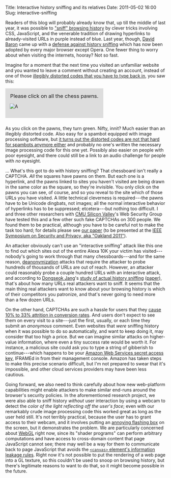 Title: Interactive history sniffing and its relatives
Date: 2011-05-02 16:00
Slug: interactive-sniffing

Readers of this blog will probably already know that, up till the
middle of last year, it was possible to
["sniff" browsing history][wtikay] by clever tricks involving CSS,
JavaScript, and the venerable tradition of drawing hyperlinks to
already-visited URLs in purple instead of blue.  Last year, though,
[David Baron][] came up with a
[defense against history sniffing][dbaron-defense] which has now been
adopted by every major browser except Opera. One fewer thing to worry
about when visiting the internets, hooray? Not so fast.

Imagine for a moment that the next time you visited an unfamiliar
website and you wanted to leave a comment without creating an account,
instead of one of those
[illegibly distorted codes that you have to type back in][captcha],
you saw this:

<div class="aligncenter" style="width:280px; padding: 1em; margin-bottom: 24px; background: #dddddd">
<div style="text-align:center; font-size:1.17em;margin-bottom:12px">
Please click on all the chess pawns.
</div>
<p><img src="/media/2011/04/Screenshot.png" alt=A six-by-six
checkerboard grid with chess pawns in random locations.  One of the
pawns is green and has a mouse-cursor arrow pointing to it."></p>
</div>

As you click on the pawns, they turn green. Nifty, innit? Much easier
than an illegibly distorted code. Also easy for a spambot equipped
with image processing software, but
[it turns out the distorted codes are not that hard for spambots anymore either][captcha-breaking]
and probably no one's written the necessary image processing code for
this one yet.  Possibly also easier on people with poor eyesight, and
there could still be a link to an audio challenge for people with *no*
eyesight.

... What's this got to do with history sniffing? That chessboard isn't
really a CAPTCHA. *All* the squares have pawns on them. But each one
is a hyperlink, and the pawns linked to sites you haven't visited are
being drawn in the same color as the square, so they're invisible. You
only click on the pawns you can see, of course, and so you reveal to
the site which of those URLs you have visited. A little technical
cleverness is required---the pawns have to be Unicode dingbats, not
images; all the normal interactive behavior of hyperlinks has to be
suppressed; etcetera---but nothing too difficult. I and three other
researchers with [CMU Silicon Valley][]'s Web Security Group have
tested this and a few other such fake CAPTCHAs on 300 people. We found
them to be practical, although you have to be careful not to make the
task too hard; for details please see [our paper][] (to be presented
at the
[IEEE Symposium on Security and Privacy, aka "Oakland 2011"][oakland11]).

An attacker obviously can't use an "interactive sniffing" attack like
this one to find out which sites out of the entire Alexa 10K your
victim has visited---nobody's going to work through that many
chessboards---and for the same reason, [deanonymization][] attacks
that require the attacker to probe hundreds of thousands of URLs are
out of reach.  However, an attacker could reasonably probe a couple
hundred URLs with an interactive attack, and according to
[Dongseok Jang][]'s [study of actual history sniffing][jang-forbes]
([paper][jang-paper]), that's about how many URLs real attackers want
to sniff. It seems that the main thing real attackers want to know
about your browsing history is which of their competitors you
patronize, and that's never going to need more than a few dozen URLs.

On the other hand, CAPTCHAs are such a hassle for users that they
[cause 10% to 33% attrition in conversion rates][captcha-conversion]. And
users don't expect to see them on every visit to a site---just the
first, usually, or each time they submit an *anonymous* comment. Even
websites that *were* sniffing history when it was possible to do so
automatically, and want to keep doing it, may consider that too high a
price. But we can imagine similar attacks on higher-value information,
where even a tiny success rate would be worth it. For instance, a
malicious site could ask you to type a string of gibberish to
continue---which happens to be your
[Amazon Web Services secret access key][aws-key], IFRAMEd in from
their management console. Amazon has taken steps to make this precise
scenario difficult, but I'm not prepared to swear that it's
impossible, and other cloud services providers may have been less
cautious.

Going forward, we also need to think carefully about how new
web-platform capabilities might enable attackers to make similar
end-runs around the browser's security policies. In the aforementioned
research project, we were also able to sniff history *without* user
interaction by using a webcam to detect the *color of the light
reflecting off the user's face*; even with our remarkably crude image
processing code this worked great as long as the user held still. It's
not terribly practical, because the user has to grant access to their
webcam, and it involves putting an [annoying flashing box][] on the
screen, but it demonstrates the problem. We are particularly concerned
about [WebGL][] right now, since its "shader programs" can perform
arbitrary computations and have access to cross-domain content that
page JavaScript cannot see; there may well be a way for them to
communicate back to page JavaScript that avoids the
[`<canvas>` element's information leakage rules][canvas-leak]. Right
now it's not possible to put the rendering of a web page into a GL
texture, so this couldn't be used to snoop on browsing history, but
there's legitimate reasons to want to do that, so it might become
possible in the future.

[wtikay]: http://krebsonsecurity.com/2010/12/what-you-should-know-about-history-sniffing/
[David Baron]: http://dbaron.org/
[dbaron-defense]: https://blog.mozilla.org/security/2010/03/31/plugging-the-css-history-leak/
[captcha]: http://www.captcha.net/
[captcha-breaking]: https://acsac.org/2007/papers/70.pdf
[deanonymization]: http://www.darkreading.com/risk/attack-unmasks-user-behind-the-browser/d/d-id/1133010
[Dongseok Jang]: https://cseweb.ucsd.edu/~d1jang/
[jang-forbes]: http://www.forbes.com/sites/kashmirhill/2010/11/30/history-sniffing-how-youporn-checks-what-other-porn-sites-youve-visited-and-ad-networks-test-the-quality-of-their-data/
[jang-paper]: https://cseweb.ucsd.edu/~d1jang/paper/ccs10.pdf
[captcha-conversion]: http://www.90percentofeverything.com/2011/03/25/fk-captcha/
[cache timing]: http://www.sciencedaily.com/releases/2000/12/001208074325.htm
[aws-key]: https://docs.aws.amazon.com/general/latest/gr/aws-security-credentials.html
[CMU Silicon Valley]: https://www.cmu.edu/silicon-valley/
[our paper]: https://hacks.owlfolio.org/pubs/2011-i-still-know.pdf
[oakland11]: http://www.ieee-security.org/TC/SP2011/
[annoying flashing box]: http://www.blog.theteamw.com/2010/01/23/100-things-you-should-know-about-people-22-peripheral-vison-keeping-you-alive-or-channel-surfing/
[WebGL]: https://developer.mozilla.org/en-US/docs/Web/WebGL
[canvas-leak]: https://html.spec.whatwg.org/multipage/scripting.html#security-with-canvas-elements

